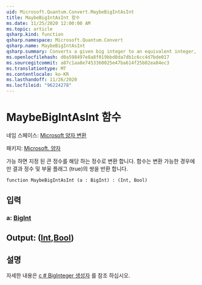 ```yaml
---
uid: Microsoft.Quantum.Convert.MaybeBigIntAsInt
title: MaybeBigIntAsInt 함수
ms.date: 11/25/2020 12:00:00 AM
ms.topic: article
qsharp.kind: function
qsharp.namespace: Microsoft.Quantum.Convert
qsharp.name: MaybeBigIntAsInt
qsharp.summary: Converts a given big integer to an equivalent integer, if possible. The function returns a pair of the resulting integer and a Boolean flag which is true, if and only if the conversion was possible.
ms.openlocfilehash: d0a598497e8a8f019bbd8da7db1c6cc4d7bde017
ms.sourcegitcommit: a87c1aa8e7453360025e47ba614f25b02ea84ec3
ms.translationtype: MT
ms.contentlocale: ko-KR
ms.lasthandoff: 11/26/2020
ms.locfileid: "96224278"
---
```

# <a name="maybebigintasint-function"></a>MaybeBigIntAsInt 함수

네임 스페이스: [Microsoft 양자 변환](xref:Microsoft.Quantum.Convert)

패키지: [Microsoft. 양자](https://nuget.org/packages/Microsoft.Quantum.QSharp.Core)


가능 하면 지정 된 큰 정수를 해당 하는 정수로 변환 합니다.
함수는 변환 가능한 경우에만 결과 정수 및 부울 플래그 (true)의 쌍을 반환 합니다.

```qsharp
function MaybeBigIntAsInt (a : BigInt) : (Int, Bool)
```


## <a name="input"></a>입력

### <a name="a--bigint"></a>a: [BigInt](xref:microsoft.quantum.lang-ref.bigint)





## <a name="output--intbool"></a>Output: ([Int](xref:microsoft.quantum.lang-ref.int),[Bool](xref:microsoft.quantum.lang-ref.bool))



## <a name="remarks"></a>설명

자세한 내용은 [c # BigInteger 생성자](https://docs.microsoft.com/dotnet/api/system.numerics.biginteger.-ctor?view=netframework-4.7.2#System_Numerics_BigInteger__ctor_System_Int64_) 를 참조 하십시오.